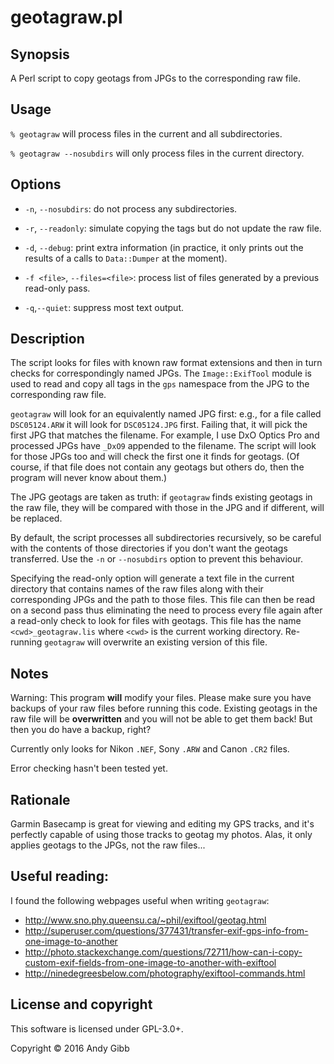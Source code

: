 # geotagraw.pl

## Synopsis
A Perl script to copy geotags from JPGs to the corresponding raw file.

## Usage

`% geotagraw` will process files in the current and all subdirectories.

`% geotagraw --nosubdirs` will only process files in the current directory.

## Options

* `-n`, `--nosubdirs`: do not process any subdirectories.

* `-r`, `--readonly`: simulate copying the tags but do not update the raw file.

* `-d`, `--debug`: print extra information (in practice, it only prints out the results of a calls to `Data::Dumper` at the moment).

* `-f <file>`, `--files=<file>`: process list of files generated by a previous read-only pass.

* `-q`,`--quiet`: suppress most text output.

## Description

The script looks for files with known raw format extensions and then in turn checks for correspondingly named JPGs. The `Image::ExifTool` module is used to read and copy all tags in the `gps` namespace from the JPG to the corresponding raw file.

`geotagraw` will look for an equivalently named JPG first: e.g., for a file called `DSC05124.ARW` it will look for `DSC05124.JPG` first. Failing that, it will pick the first JPG that matches the filename. For example, I use DxO Optics Pro and processed JPGs have `_DxO9` appended to the filename. The script will look for those JPGs too and will check the first one it finds for geotags. (Of course, if that file does not contain any geotags but others do, then the program will never know about them.)

The JPG geotags are taken as truth: if `geotagraw` finds existing geotags in the raw file, they will be compared with those in the JPG and if different, will be replaced.

By default, the script processes all subdirectories recursively, so be careful with the contents of those directories if you don't want the geotags transferred. Use the `-n` or `--nosubdirs` option to prevent this behaviour.

Specifying the read-only option will generate a text file in the current directory that contains names of the raw files along with their corresponding JPGs and the path to those files. This file can then be read on a second pass thus eliminating the need to process every file again after a read-only check to look for files with geotags. This file has the name `<cwd>_geotagraw.lis` where `<cwd>` is the current working directory. Re-running `geotagraw` will overwrite an existing version of this file.

## Notes

Warning: This program **will** modify your files. Please make sure you have backups of your raw files before running this code. Existing geotags in the raw file will be **overwritten** and you will not be able to get them back! But then you do have a backup, right?

Currently only looks for Nikon `.NEF`, Sony `.ARW` and Canon `.CR2`  files.

Error checking hasn't been tested yet.

## Rationale

Garmin Basecamp is great for viewing and editing my GPS tracks, and it's perfectly capable of using those tracks to geotag my photos. Alas, it only applies geotags to the JPGs, not the raw files...

## Useful reading:

I found the following webpages useful when writing `geotagraw`:
* http://www.sno.phy.queensu.ca/~phil/exiftool/geotag.html
* http://superuser.com/questions/377431/transfer-exif-gps-info-from-one-image-to-another
* http://photo.stackexchange.com/questions/72711/how-can-i-copy-custom-exif-fields-from-one-image-to-another-with-exiftool
* http://ninedegreesbelow.com/photography/exiftool-commands.html

## License and copyright

This software is licensed under GPL-3.0+.

Copyright &copy; 2016 Andy Gibb
